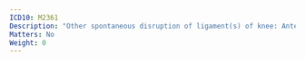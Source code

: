 ```yaml
---
ICD10: M2361
Description: "Other spontaneous disruption of ligament(s) of knee: Anterior cruciate ligament or Anterior horn of medial meniscus"
Matters: No
Weight: 0
---
```


